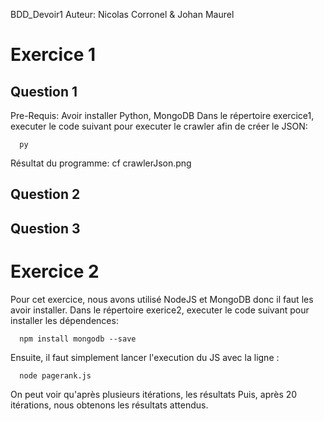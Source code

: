 BDD_Devoir1
Auteur: Nicolas Corronel & Johan Maurel

# Exercice 1

## Question 1

Pre-Requis: Avoir installer Python, MongoDB
Dans le répertoire exercice1, executer le code suivant pour executer le crawler afin de créer le JSON:
```
  py 
```
Résultat du programme: cf crawlerJson.png

## Question 2


## Question 3


# Exercice 2
Pour cet exercice, nous avons utilisé NodeJS et MongoDB donc il faut les avoir installer.
Dans le répertoire exerice2, executer le code suivant pour installer les dépendences: 

```
  npm install mongodb --save
```
Ensuite, il faut simplement lancer l'execution du JS avec la ligne :
```
  node pagerank.js
```
On peut voir qu'après plusieurs itérations, les résultats
Puis, après 20 itérations, nous obtenons les résultats attendus.


